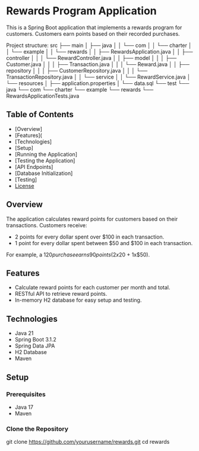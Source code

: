 # Rewards Program Application

This is a Spring Boot application that implements a rewards program for customers. Customers earn points based on their recorded purchases.

Project structure:
src
├── main
│   ├── java
│   │   └── com
│   │       └── charter
│   │           └── example
│   │               └── rewards
│   │                   ├── RewardsApplication.java
│   │                   ├── controller
│   │                   │   └── RewardController.java
│   │                   ├── model
│   │                   │   ├── Customer.java
│   │                   │   ├── Transaction.java
│   │                   │   └── Reward.java
│   │                   ├── repository
│   │                   │   ├── CustomerRepository.java
│   │                   │   └── TransactionRepository.java
│   │                   └── service
│   │                       └── RewardService.java
│   └── resources
│       ├── application.properties
│       └── data.sql
└── test
    └── java
        └── com
            └── charter
                └── example
                    └── rewards
                        └── RewardsApplicationTests.java

## Table of Contents

- [Overview]
- [Features](
- [Technologies]
- [Setup]
- [Running the Application]
- [Testing the Application]
- [API Endpoints]
- [Database Initialization]
- [Testing]
- [License](#license)

## Overview

The application calculates reward points for customers based on their transactions. Customers receive:
- 2 points for every dollar spent over $100 in each transaction.
- 1 point for every dollar spent between $50 and $100 in each transaction.

For example, a $120 purchase earns 90 points (2x$20 + 1x$50).

## Features

- Calculate reward points for each customer per month and total.
- RESTful API to retrieve reward points.
- In-memory H2 database for easy setup and testing.

## Technologies

- Java 21
- Spring Boot 3.1.2
- Spring Data JPA
- H2 Database
- Maven

## Setup

### Prerequisites

- Java 17
- Maven

### Clone the Repository

git clone https://github.com/yourusername/rewards.git
cd rewards